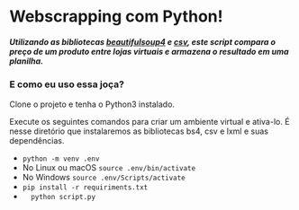 # Webscrapping com Python!
##### Utilizando as bibliotecas [beautifulsoup4](https://pypi.org/project/beautifulsoup4/) e [csv]([https://pypi.org/project/csv/](https://pypi.org/project/csv/)), este script compara o preço de um produto entre lojas virtuais e armazena o resultado em uma planilha. 

### E como eu uso essa joça?
Clone o projeto e tenha o Python3 instalado.

Execute os seguintes comandos para criar um ambiente virtual e ativa-lo. É nesse diretório que instalaremos as bibliotecas bs4, csv e lxml  e suas dependências.
- ```python -m venv .env```
- No Linux ou macOS ```source .env/bin/activate```
- No Windows ```source .env/Scripts/activate```
- ```pip install -r requiriments.txt```
- ```  python script.py```  